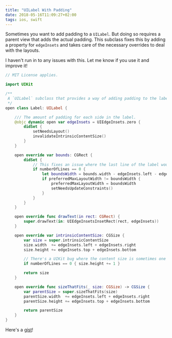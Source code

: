 ```yaml
---
title: "UILabel With Padding"
date: 2018-05-16T11:09:27+02:00
tags: ios, swift
---
```


Sometimes you want to add padding to a `UILabel`. But doing so requires a parent view that adds the actual padding. This subclass fixes this by adding a property for `edgeInsets` and takes care of the necessary overrides to deal with the layouts.

I haven't run in to any issues with this. Let me know if you use it and improve it!

```swift
// MIT License applies.

import UIKit

/**
 A `UILabel` subclass that provides a way of adding padding to the label.
 */
open class Label: UILabel {

    /// The amount of padding for each side in the label.
    @objc dynamic open var edgeInsets = UIEdgeInsets.zero {
        didSet {
            setNeedsLayout()
            invalidateIntrinsicContentSize()
        }
    }

    open override var bounds: CGRect {
        didSet {
            // This fixes an issue where the last line of the label would sometimes be cut off.
            if numberOfLines == 0 {
                let boundsWidth = bounds.width - edgeInsets.left - edgeInsets.right
                if preferredMaxLayoutWidth != boundsWidth {
                    preferredMaxLayoutWidth = boundsWidth
                    setNeedsUpdateConstraints()
                }
            }
        }
    }

    open override func drawText(in rect: CGRect) {
        super.drawText(in: UIEdgeInsetsInsetRect(rect, edgeInsets))
    }

    open override var intrinsicContentSize: CGSize {
        var size = super.intrinsicContentSize
        size.width  += edgeInsets.left + edgeInsets.right
        size.height += edgeInsets.top + edgeInsets.bottom

        // There's a UIKit bug where the content size is sometimes one point to short. This hacks that.
        if numberOfLines == 0 { size.height += 1 }

        return size
    }

    open override func sizeThatFits(_ size: CGSize) -> CGSize {
        var parentSize = super.sizeThatFits(size)
        parentSize.width  += edgeInsets.left + edgeInsets.right
        parentSize.height += edgeInsets.top + edgeInsets.bottom

        return parentSize
    }
}
```

Here's a [gist](https://gist.github.com/simme/cbf22d2ff84b09edc5f0e6854b7411b5)!

